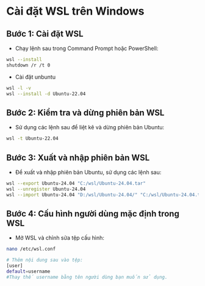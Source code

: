 # Cài đặt WSL trên Windows

## Bước 1: Cài đặt WSL

- Chạy lệnh sau trong Command Prompt hoặc PowerShell:

```bash
wsl --install
shutdown /r /t 0
```

- Cài đặt unbuntu

```bash
wsl -l -v
wsl --install -d Ubuntu-22.04
```

## Bước 2: Kiểm tra và dừng phiên bản WSL

- Sử dụng các lệnh sau để liệt kê và dừng phiên bản Ubuntu:

```bash
wsl -t Ubuntu-22.04
```

## Bước 3: Xuất và nhập phiên bản WSL

- Để xuất và nhập phiên bản Ubuntu, sử dụng các lệnh sau:

```bash
wsl --export Ubuntu-24.04 "C:/wsl/Ubuntu-24.04.tar"
wsl --unregister Ubuntu-24.04
wsl --import Ubuntu-24.04 "D:/wsl/Ubuntu-24.04/" "C:/wsl/Ubuntu-24.04.tar"
```

## Bước 4: Cấu hình người dùng mặc định trong WSL

- Mở WSL và chỉnh sửa tệp cấu hình:

```bash
nano /etc/wsl.conf

# Thêm nội dung sau vào tệp:
[user]
default=username
#Thay thế username bằng tên người dùng bạn muốn sử dụng.
```
